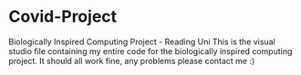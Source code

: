 # Covid-Project
Biologically Inspired Computing Project - Reading Uni
This is the visual studio file containing my entire code for the biologically inspired computing project. It should all work fine, any problems please contact me :)
